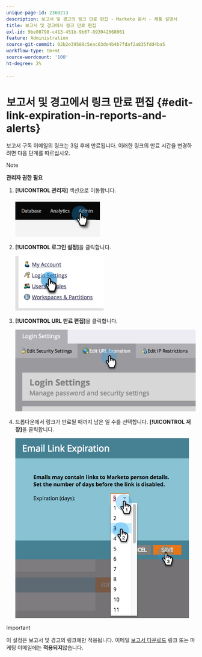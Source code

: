 ```yaml
---
unique-page-id: 2360213
description: 보고서 및 경고의 링크 만료 편집 - Marketo 문서 - 제품 설명서
title: 보고서 및 경고에서 링크 만료 편집
exl-id: 9be08798-c413-451b-9b67-893042668061
feature: Administration
source-git-commit: 02b2e39580c5eac63de4b4b7fdaf2a835fdd4ba5
workflow-type: tm+mt
source-wordcount: '100'
ht-degree: 2%

---
```


# 보고서 및 경고에서 링크 만료 편집 {#edit-link-expiration-in-reports-and-alerts}

보고서 구독 이메일의 링크는 3일 후에 만료됩니다. 이러한 링크의 만료 시간을 변경하려면 다음 단계를 따르십시오.

>[!NOTE]
>
>**관리자 권한 필요**

1. **[!UICONTROL 관리자]** 섹션으로 이동합니다.

   ![](assets/edit-link-expiration-in-reports-and-alerts-1.png)

1. **[!UICONTROL 로그인 설정]**&#x200B;을 클릭합니다.

   ![](assets/edit-link-expiration-in-reports-and-alerts-2.png)

1. **[!UICONTROL URL 만료 편집]**&#x200B;을 클릭합니다.

   ![](assets/edit-link-expiration-in-reports-and-alerts-3.png)

1. 드롭다운에서 링크가 만료될 때까지 남은 일 수를 선택합니다. **[!UICONTROL 저장]**&#x200B;을 클릭합니다.

   ![](assets/edit-link-expiration-in-reports-and-alerts-4.png)

>[!IMPORTANT]
>
>이 설정은 보고서 및 경고의 링크에만 적용됩니다. 이메일 [보고서 다운로드](/help/marketo/product-docs/reporting/basic-reporting/report-subscriptions/subscribe-to-a-smart-list.md#email-message) 링크 또는 마케팅 이메일에는 **적용되지**&#x200B;않습니다.

